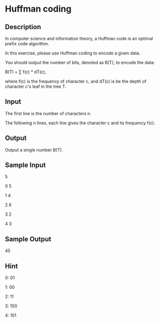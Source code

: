 # Huffman coding

## Description

In computer science and information theory, a Huffman code is an optimal prefix code algorithm.

In this exercise, please use Huffman coding to encode a given data.

You should output the number of bits, denoted as B(T), to encode the data:

B(T) = ∑ f(c) * dT(c),

where f(c) is the frequency of character c, and dT(c) is be the depth of character c's leaf in the tree T.

## Input

The first line is the number of characters n.

The following n lines, each line gives the character c and its frequency f(c).

## Output

Output a single number B(T).

## Sample Input

5

0 5

1 4

2 6

3 2

4 3

## Sample Output

45

## Hint

0: 01

1: 00

2: 11

3: 100

4: 101
